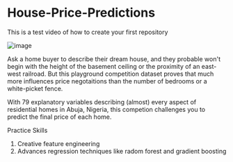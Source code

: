 # House-Price-Predictions
This is a test video of how to create your first repository

![image](https://images.pexels.com/photos/106399/pexels-photo-106399.jpeg?auto=compress&cs=tinysrgb&w=1260&h=750&dpr=2)

Ask a home buyer to describe their dream house, and they probable won't begin with the height of the basement ceiling or the proximity of an east-west railroad. But this playground competition dataset proves that much more influences price negotaitions than the number of bedrooms or a white-picket fence.

With 79 explanatory variables describing (almost) every aspect of residential homes in Abuja, Nigeria, this competion challenges you to predict the final price of each home.


Practice Skills
1. Creative feature engineering
2. Advances regression techniques like radom forest and gradient boosting
